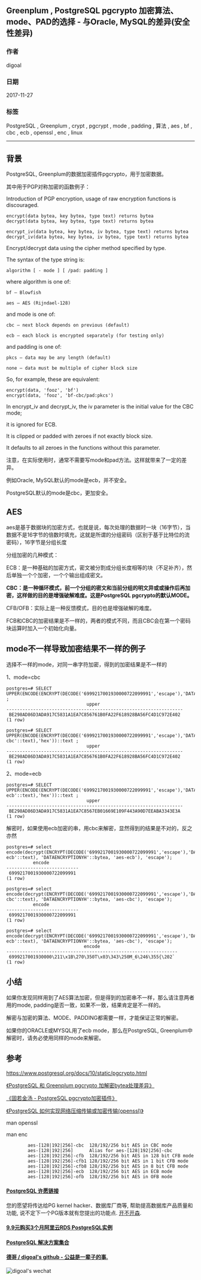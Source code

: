 ## Greenplum , PostgreSQL pgcrypto 加密算法、mode、PAD的选择 - 与Oracle, MySQL的差异(安全性差异)  
        
### 作者        
digoal        
        
### 日期        
2017-11-27        
        
### 标签        
PostgreSQL , Greenplum , crypt , pgcrypt , mode , padding , 算法 , aes , bf , cbc , ecb , openssl , enc , linux          
        
----        
        
## 背景        
PostgreSQL, Greenplum的数据加密插件pgcrypto，用于加密数据。  
  
其中用于PGP对称加密的函数例子：  
  
Introduction of PGP encryption, usage of raw encryption functions is discouraged.  
  
```  
encrypt(data bytea, key bytea, type text) returns bytea  
decrypt(data bytea, key bytea, type text) returns bytea  
  
encrypt_iv(data bytea, key bytea, iv bytea, type text) returns bytea  
decrypt_iv(data bytea, key bytea, iv bytea, type text) returns bytea  
```  
  
Encrypt/decrypt data using the cipher method specified by type.   
  
The syntax of the type string is:  
  
```  
algorithm [ - mode ] [ /pad: padding ]  
```  
  
where algorithm is one of:  
  
```  
bf — Blowfish  
  
aes — AES (Rijndael-128)  
```  
  
and mode is one of:  
  
```  
cbc — next block depends on previous (default)  
  
ecb — each block is encrypted separately (for testing only)  
```  
  
and padding is one of:  
  
```  
pkcs — data may be any length (default)  
  
none — data must be multiple of cipher block size  
```  
  
So, for example, these are equivalent:  
  
```  
encrypt(data, 'fooz', 'bf')  
encrypt(data, 'fooz', 'bf-cbc/pad:pkcs')  
```  
  
In encrypt_iv and decrypt_iv, the iv parameter is the initial value for the CBC mode;   
  
it is ignored for ECB.   
  
It is clipped or padded with zeroes if not exactly block size.   
  
It defaults to all zeroes in the functions without this parameter.  
  
注意，在实际使用时，通常不需要写mode和pad方法。这样就带来了一定的差异。  
  
例如Oracle, MySQL默认的mode是ecb，并不安全。  
  
PostgreSQL默认的mode是cbc，更加安全。  
  
## AES  
  
aes是基于数据块的加密方式，也就是说，每次处理的数据时一块（16字节），当数据不是16字节的倍数时填充，这就是所谓的分组密码（区别于基于比特位的流密码），16字节是分组长度  
  
分组加密的几种模式：  
  
ECB：是一种基础的加密方式，密文被分割成分组长度相等的块（不足补齐），然后单独一个个加密，一个个输出组成密文。  
  
**CBC：是一种循环模式，前一个分组的密文和当前分组的明文异或或操作后再加密，这样做的目的是增强破解难度。这是PostgreSQL pgcrypto的默认MODE。**  
  
CFB/OFB：实际上是一种反馈模式，目的也是增强破解的难度。  
  
FCB和CBC的加密结果是不一样的，两者的模式不同，而且CBC会在第一个密码块运算时加入一个初始化向量。  
  
## mode不一样导致加密结果不一样的例子  
选择不一样的mode，对同一串字符加密，得到的加密结果是不一样的  
  
1、mode=cbc  
  
```  
postgres=# SELECT  UPPER(ENCODE(ENCRYPT(DECODE('6999217001930000722099991','escape'),'DATAENCRYPTIONYH'::bytea,'aes'::text),'hex'))::text ;  
                              upper                                 
------------------------------------------------------------------  
 BE298AD86D3ADA917C5831A1EA7C856761B0FA22F618928BA56FC4D1C972E402  
(1 row)  
  
postgres=# SELECT  UPPER(ENCODE(ENCRYPT(DECODE('6999217001930000722099991','escape'),'DATAENCRYPTIONYH'::bytea,'aes-cbc'::text),'hex'))::text ;  
                              upper                                 
------------------------------------------------------------------  
 BE298AD86D3ADA917C5831A1EA7C856761B0FA22F618928BA56FC4D1C972E402  
(1 row)  
```  
  
2、mode=ecb  
  
```  
postgres=# SELECT  UPPER(ENCODE(ENCRYPT(DECODE('6999217001930000722099991','escape'),'DATAENCRYPTIONYH'::bytea,'aes-ecb'::text),'hex'))::text ;  
                              upper                                 
------------------------------------------------------------------  
 BE298AD86D3ADA917C5831A1EA7C8567EB01669E109F443A90D7EEABA3343E3A  
(1 row)  
```  
  
解密时，如果使用ecb加密的串，用cbc来解密，显然得到的结果是不对的，反之亦然  
  
```  
postgres=# select encode(decrypt(ENCRYPT(DECODE('6999217001930000722099991','escape'),'DATAENCRYPTIONYH'::bytea,'aes-ecb'::text), 'DATAENCRYPTIONYH'::bytea, 'aes-ecb'), 'escape');  
          encode             
---------------------------  
 6999217001930000722099991  
(1 row)  
  
postgres=# select encode(decrypt(ENCRYPT(DECODE('6999217001930000722099991','escape'),'DATAENCRYPTIONYH'::bytea,'aes-cbc'::text), 'DATAENCRYPTIONYH'::bytea, 'aes-cbc'), 'escape');  
          encode             
---------------------------  
 6999217001930000722099991  
(1 row)  
  
postgres=# select encode(decrypt(ENCRYPT(DECODE('6999217001930000722099991','escape'),'DATAENCRYPTIONYH'::bytea,'aes-ecb'::text), 'DATAENCRYPTIONYH'::bytea, 'aes-cbc'), 'escape');  
                             encode                               
----------------------------------------------------------------  
 6999217001930000\211\x1B\270\350T\x03\343\250M_6\246\355{\202`  
(1 row)  
```  
  
## 小结  
如果你发现同样用到了AES算法加密，但是得到的加密串不一样，那么请注意两者用的mode, padding是否一致，如果不一致，结果肯定是不一样的。  
  
解密与加密的算法、MODE、PADDING都需要一样，才能保证正常的解密。  
  
如果你的ORACLE或MYSQL用了ecb mode，那么在PostgreSQL, Greenplum中解密时，请务必使用同样的mode来解密。  
  
## 参考    
  
https://www.postgresql.org/docs/10/static/pgcrypto.html  
  
[《PostgreSQL 和 Greenplum pgcrypto 加解密bytea处理差异》](../201710/20171012_01.md)    
  
[《固若金汤 - PostgreSQL pgcrypto加密插件》](../201607/20160727_02.md)    
  
[《PostgreSQL 如何实现网络压缩传输或加密传输(openssl)》](../201305/20130522_01.md)    
  
man openssl  
  
man enc  
  
```  
        aes-[128|192|256]-cbc  128/192/256 bit AES in CBC mode  
        aes-[128|192|256]      Alias for aes-[128|192|256]-cbc  
        aes-[128|192|256]-cfb  128/192/256 bit AES in 128 bit CFB mode  
        aes-[128|192|256]-cfb1 128/192/256 bit AES in 1 bit CFB mode  
        aes-[128|192|256]-cfb8 128/192/256 bit AES in 8 bit CFB mode  
        aes-[128|192|256]-ecb  128/192/256 bit AES in ECB mode  
        aes-[128|192|256]-ofb  128/192/256 bit AES in OFB mode  
```  
    
    
     
  
  
  
  
  
  
  
  
  
  
  
  
  
  
  
  
  
  
  
  
  
  
  
  
  
  
  
  
  
  
  
  
  
  
  
  
  
  
  
  
  
  
  
  
  
  
  
  
  
  
  
  
  
  
  
  
  
  
  
  
  
  
  
#### [PostgreSQL 许愿链接](https://github.com/digoal/blog/issues/76 "269ac3d1c492e938c0191101c7238216")
您的愿望将传达给PG kernel hacker、数据库厂商等, 帮助提高数据库产品质量和功能, 说不定下一个PG版本就有您提出的功能点. [开不开森](https://github.com/digoal/blog/issues/76 "269ac3d1c492e938c0191101c7238216").  
  
  
#### [9.9元购买3个月阿里云RDS PostgreSQL实例](https://www.aliyun.com/database/postgresqlactivity "57258f76c37864c6e6d23383d05714ea")
  
  
#### [PostgreSQL 解决方案集合](https://yq.aliyun.com/topic/118 "40cff096e9ed7122c512b35d8561d9c8")
  
  
#### [德哥 / digoal's github - 公益是一辈子的事.](https://github.com/digoal/blog/blob/master/README.md "22709685feb7cab07d30f30387f0a9ae")
  
  
![digoal's wechat](../pic/digoal_weixin.jpg "f7ad92eeba24523fd47a6e1a0e691b59")
  
